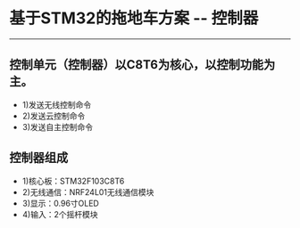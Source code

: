# 基于STM32的拖地车方案 -- 控制器
-------------------------------------
## 控制单元（控制器）以C8T6为核心，以控制功能为主。
* 1)发送无线控制命令
* 2)发送云控制命令
* 3)发送自主控制命令

## 控制器组成
* 1)核心板：STM32F103C8T6
* 2)无线通信：NRF24L01无线通信模块
* 3)显示：0.96寸OLED
* 4)输入：2个摇杆模块
